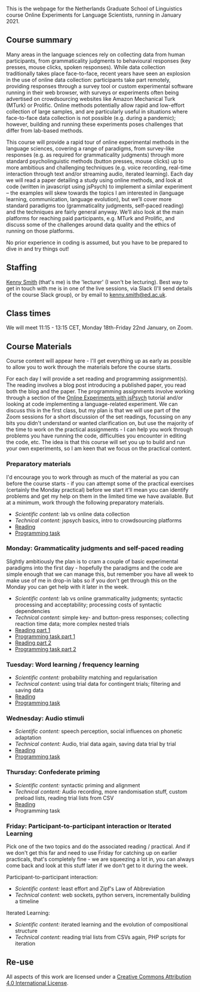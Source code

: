 This is the webpage for the Netherlands Graduate School of Linguistics course Online Experiments for Language Scientists, running in January 2021.

## Course summary

Many areas in the language sciences rely on collecting data from human participants, from grammaticality judgments to behavioural responses (key presses, mouse clicks, spoken responses). While data collection traditionally takes place face-to-face, recent years have seen an explosion in the use of online data collection: participants take part remotely, providing responses through a survey tool or custom experimental software running in their web browser, with surveys or experiments often being advertised on crowdsourcing websites like Amazon Mechanical Turk (MTurk) or Prolific. Online methods potentially allow rapid and low-effort collection of large samples, and are particularly useful in situations where face-to-face data collection is not possible (e.g. during a pandemic); however, building and running these experiments poses challenges that differ from lab-based methods.

This course will provide a rapid tour of online experimental methods in the language sciences, covering a range of paradigms, from survey-like responses (e.g. as required for grammaticality judgments) through more standard psycholinguistic methods (button presses, mouse clicks) up to more ambitious and challenging techniques (e.g. voice recording, real-time interaction through text and/or streaming audio, iterated learning). Each day we will read a paper detailing a study using online methods, and look at code (written in javascript using jsPsych) to implement a similar experiment – the examples will skew towards the topics I am interested in (language learning, communication, language evolution), but we’ll cover more standard paradigms too (grammaticality judgments, self-paced reading) and the techniques are fairly general anyway. We’ll also look at the main platforms for reaching paid participants, e.g. MTurk and Prolific, and discuss some of the challenges around data quality and the ethics of running on those platforms.

No prior experience in coding is assumed, but you have to be prepared to dive in and try things out!

## Staffing

[Kenny Smith](http://www.lel.ed.ac.uk/~kenny/) (that's me) is the 'lecturer' (I won't be lecturing). Best way to get in touch with me is in one of the live sessions, via Slack (I'll send details of the course Slack group), or by email to [kenny.smith@ed.ac.uk](mailto:kenny.smith@ed.ac.uk).

## Class times

We will meet 11:15 - 13:15 CET, Monday 18th-Friday 22nd January, on Zoom.

## Course Materials

Course content will appear here - I'll get everything up as early as possible to allow you to work through the materials before the course starts.

For each day I will provide a set reading and programming assignment(s). The reading involves a blog post introducing a published paper, you read both the blog and the paper. The programming assignments involve working through a section of the [Online Experiments with jsPsych](https://softdev.ppls.ed.ac.uk/online_experiments/index.html) tutorial and/or looking at code implementing a language-related experiment. We can discuss this in the first class, but my plan is that we will use part of the Zoom sessions for a short discussion of the set readings, focussing on any bits you didn't understand or wanted clarification on, but use the majority of the time to work on the practical assignments - I can help you work through problems you have running the code, difficulties you encounter in editing the code, etc. The idea is that this course will set you up to build and run your own experiments, so I am keen that we focus on the practical content.

### Preparatory materials

I'd encourage you to work through as much of the material as you can before the course starts - if you can attempt some of the practical exercises (certainly the Monday practical) before we start it'll mean you can identify problems and get my help on them in the limited time we have available. But at a minimum, work through the following preparatory materials.

- *Scientific content:* lab vs online data collection
- *Technical content:* jspsych basics, intro to crowdsourcing platforms
- [Reading](oels_reading_pre.md)
- [Programming task](oels_practical_pre.md)


### Monday: Grammaticality judgments and self-paced reading

Slightly ambitiously the plan is to cram a couple of basic experimental paradigms into the first day - hopefully the paradigms and the code are simple enough that we can manage this, but remember you have all week to make use of me in drop-in labs so if you don't get through this on the Monday you can get help with it later in the week.

- *Scientific content:* lab vs online grammaticality judgments; syntactic processing and acceptability; processing costs of syntactic dependencies
- *Technical content:* simple key- and button-press responses; collecting reaction time data; more complex nested trials
- [Reading part 1](oels_reading_monday_part1.md)
- [Programming task part 1](oels_practical_monday_part1.md)
- [Reading part 2](oels_reading_monday_part2.md)
- [Programming task part 2](oels_practical_monday_part2.md)


### Tuesday: Word learning / frequency learning

- *Scientific content:* probability matching and regularisation
- *Technical content:* using trial data for contingent trials; filtering and saving data
- [Reading](oels_reading_tuesday.md)
- [Programming task](oels_practical_tuesday.md)

### Wednesday: Audio stimuli

- *Scientific content:* speech perception, social influences on phonetic adaptation
- *Technical content:* Audio, trial data again, saving data trial by trial
- [Reading](oels_reading_wednesday.md)
- [Programming task](oels_practical_wednesday.md)

### Thursday: Confederate priming

- *Scientific content:* syntactic priming and alignment
- *Technical content:*  Audio recording, more randomisation stuff, custom preload lists, reading trial lists from CSV
- [Reading](oels_reading_thursday.md)
- Programming task

### Friday: Participant-to-participant interaction or Iterated Learning

Pick one of the two topics and do the associated reading / practical. And if we don't get this far and need to use Friday for catching up on earlier practicals, that's completely fine - we are squeezing a lot in, you can always come back and look at this stuff later if we don't get to it during the week.

Participant-to-participant interaction:
- *Scientific content:* least effort and Zipf's Law of Abbreviation
- *Technical content:* web sockets, python servers, incrementally building a timeline

Iterated Learning:
- *Scientific content:* iterated learning and the evolution of compositional structure
- *Technical content:* reading trial lists from CSVs again, PHP scripts for iteration

## Re-use

All aspects of this work are licensed under a [Creative Commons Attribution 4.0 International License](http://creativecommons.org/licenses/by/4.0/).
